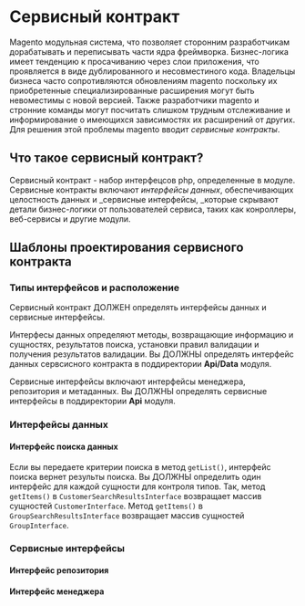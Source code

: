 # Сервисный контракт

Magento модульная система, что позволяет сторонним разработчикам дорабатывать и переписывать части ядра фреймворка. Бизнес-логика имеет тенденцию к просачиванию через слои приложения, что проявляется в виде дублированного и несовместиного кода. Владельцы бизнеса часто сопротивляются обновлениям magento поскольку их приобретенные специализированные расширения могут быть невоместимы с новой версией. Также разработчики magento и стронние команды могут посчитать слишком трудным отслеживание и информирование о имеющихся зависимостях их расширений от других. Для решения этой проблемы magento вводит _сервисные контракты_.

## Что такое сервисный контракт?

Сервисный контракт - набор интерфецсов php, определенные в модуле. Сервисные контракты включают _интерфейсы данных_, обеспечивающих целостность данных и _сервисные интерфейсы, _которые скрывают детали бизнес-логики от пользователей сервиса, таких как конроллеры, веб-сервисы и другие модули.

## Шаблоны проектирования сервисного контракта

### Типы интерфейсов и расположение

Сервисный контракт ДОЛЖЕН определять интерфейсы данных и сервисные интерфейсы.

Интерфесы данных определяют методы, возвращающие информацию и сущностях, результатов поиска, установки правил валидации и получения результатов валидации. Вы ДОЛЖНЫ определять интерфейс данных сервсисного контракта в поддиректории **Api/Data** модуля.

Сервисные интерфейсы включают интерфейсы менеджера, репозитория и метаданных. Вы ДОЛЖНЫ определять сервисные интерфейсы в поддиректории **Api** модуля.

### Интерфейсы данных

#### Интерфейс поиска данных

Если вы передаете критерии поиска в метод `getList()`, интерфейс поиска вернет результы поиска. Вы ДОЛЖНЫ определить один интерфейс для каждой сущности для контроля типов. Так, метод `getItems()` в `CustomerSearchResultsInterface` возвращает массив сущностей `CustomerInterface`. Метод `getItems()` в `GroupSearchResultsInterface` возвращает массив сущностей `GroupInterface`.

### Сервисные интерфейсы

#### Интерфейс репозитория



#### Интерфейс менеджера



